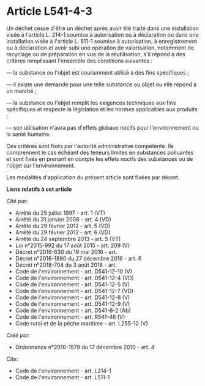 # Article L541-4-3

Un déchet cesse d'être un déchet après avoir été traité dans une installation visée à l'article L. 214-1 soumise à
autorisation ou à déclaration ou dans une installation visée à l'article L. 511-1 soumise à autorisation, à enregistrement ou
à déclaration et avoir subi une opération de valorisation, notamment de recyclage ou de préparation en vue de la
réutilisation, s'il répond à des critères remplissant l'ensemble des conditions suivantes : 

― la substance ou l'objet est couramment utilisé à des fins spécifiques ; 

― il existe une demande pour une telle substance ou objet ou elle répond à un marché ; 

― la substance ou l'objet remplit les exigences techniques aux fins spécifiques et respecte la législation et les normes
applicables aux produits ; 

― son utilisation n'aura pas d'effets globaux nocifs pour l'environnement ou la santé humaine. 

Ces critères sont fixés par l'autorité administrative compétente. Ils comprennent le cas échéant des teneurs limites en
substances polluantes et sont fixés en prenant en compte les effets nocifs des substances ou de l'objet sur l'environnement. 

Les modalités d'application du présent article sont fixées par décret.

**Liens relatifs à cet article**

_Cité par_:

  - Arrêté du 25 juillet 1997 - art. 1 (VT)
  - Arrêté du 31 janvier 2008 - art. 4 (VD)
  - Arrêté du 29 février 2012 - art. 5 (VD)
  - Arrêté du 29 février 2012 - art. 6 (VD)
  - Arrêté du 24 septembre 2013 - art. 5 (VT)
  - Loi n°2015-992 du 17 août 2015 - art. 209 (V)
  - Décret n°2016-630 du 19 mai 2016 - art.
  - Décret n°2016-1890 du 27 décembre 2016 - art. 6
  - Décret n°2018-704 du 3 août 2018 - art.
  - Code de l'environnement - art. D541-12-10 (V)
  - Code de l'environnement - art. D541-12-4 (VD)
  - Code de l'environnement - art. D541-12-5 (V)
  - Code de l'environnement - art. D541-12-7 (VD)
  - Code de l'environnement - art. D541-12-8 (V)
  - Code de l'environnement - art. D541-12-9 (V)
  - Code de l'environnement - art. D541-6-2 (Ab)
  - Code de l'environnement - art. R541-46 (V)
  - Code rural et de la pêche maritime - art. L255-12 (V)

_Créé par_:

  - Ordonnance n°2010-1579 du 17 décembre 2010 - art. 4

_Cite_:

  - Code de l'environnement - art. L214-1
  - Code de l'environnement - art. L511-1
